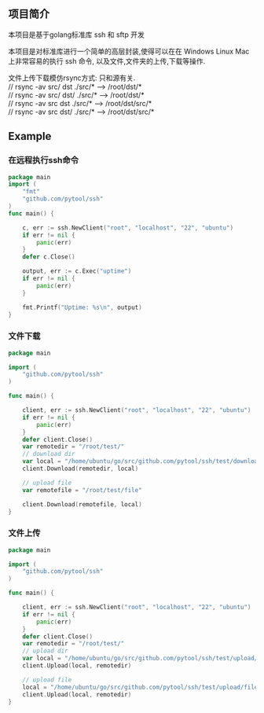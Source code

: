 
## 项目简介
本项目是基于golang标准库 ssh 和 sftp 开发

本项目是对标准库进行一个简单的高层封装,使得可以在在 Windows Linux Mac 上非常容易的执行 ssh 命令,
以及文件,文件夹的上传,下载等操作.

文件上传下载模仿rsync方式: 只和源有关.  
// rsync -av src/ dst     ./src/* --> /root/dst/*  
// rsync -av src/ dst/    ./src/* --> /root/dst/*  
// rsync -av src  dst     ./src/* --> /root/dst/src/*  
// rsync -av src  dst/    ./src/* --> /root/dst/src/*  

## Example

### 在远程执行ssh命令
```go
package main
import (
	"fmt"
	"github.com/pytool/ssh"
)
func main() {

	c, err := ssh.NewClient("root", "localhost", "22", "ubuntu")
	if err != nil {
		panic(err)
	}
	defer c.Close()

	output, err := c.Exec("uptime")
	if err != nil {
		panic(err)
	}

	fmt.Printf("Uptime: %s\n", output)
}

```
### 文件下载
```go
package main

import (
	"github.com/pytool/ssh"
)

func main() {

	client, err := ssh.NewClient("root", "localhost", "22", "ubuntu")
	if err != nil {
		panic(err)
	}
	defer client.Close()
	var remotedir = "/root/test/"
	// download dir
	var local = "/home/ubuntu/go/src/github.com/pytool/ssh/test/download/"
	client.Download(remotedir, local)

	// upload file
	var remotefile = "/root/test/file"

	client.Download(remotefile, local)
}

```

### 文件上传
```go
package main

import (
	"github.com/pytool/ssh"
)

func main() {

	client, err := ssh.NewClient("root", "localhost", "22", "ubuntu")
	if err != nil {
		panic(err)
	}
	defer client.Close()
	var remotedir = "/root/test/"
	// upload dir
	var local = "/home/ubuntu/go/src/github.com/pytool/ssh/test/upload/"
	client.Upload(local, remotedir)

	// upload file
	local = "/home/ubuntu/go/src/github.com/pytool/ssh/test/upload/file"
	client.Upload(local, remotedir)
}

```



